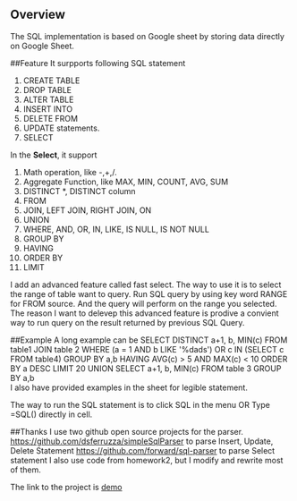 ## Overview
The SQL implementation is based on Google sheet by storing data directly on Google Sheet.

##Feature
It surpports following SQL statement

1. CREATE TABLE
2. DROP TABLE
3. ALTER TABLE
4. INSERT INTO
5. DELETE FROM
6. UPDATE statements.
7. SELECT

In the **Select**, it support 

1. Math operation, like -,+,/. 
2. Aggregate Function, like MAX, MIN, COUNT, AVG, SUM
3. DISTINCT *, DISTINCT column 
4. FROM 
5. JOIN, LEFT JOIN, RIGHT JOIN, ON
6. UNION
7. WHERE, AND, OR, IN, LIKE, IS NULL, IS NOT NULL
8. GROUP BY
9. HAVING
10. ORDER BY
11. LIMIT

I add an advanced feature called fast select. The way to use it is to select the range of table want to query. Run SQL query by using key word RANGE for FROM source. And the query will perform on the range you selected. The reason I want to delevep this advanced feature is prodive a convient way to run query on the result returned by previous SQL Query.

##Example
A long example can be 
SELECT DISTINCT a+1, b, MIN(c) FROM table1 JOIN table 2 WHERE (a = 1 AND b  LIKE  '%dads') OR c IN  (SELECT c FROM table4) GROUP BY a,b HAVING AVG(c) > 5 AND MAX(c) < 10 ORDER BY a DESC LIMIT 20  UNION SELECT a+1, b, MIN(c) FROM table 3 GROUP BY a,b  
I also have provided examples in the sheet for legible statement. 

The way to run the SQL statement is to click SQL in the menu OR Type =SQL() directly in cell.

##Thanks
I use two github open source projects for the parser. 
https://github.com/dsferruzza/simpleSqlParser to parse Insert, Update, Delete Statement
https://github.com/forward/sql-parser to parse Select statement
I also use code from homework2, but I modify and rewrite most of them.


The link to the project is [demo](https://docs.google.com/spreadsheet/ccc?key=0AlMMHFOg-bRZdHlJSlV5VXpfbElZSHY2c05iem5mR3c&usp=sharing)


